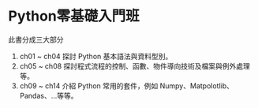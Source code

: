 # Python零基礎入門班
此書分成三大部分
1. ch01 ~ ch04 探討 Python 基本語法與資料型別。
1. ch05 ~ ch08 探討程式流程的控制、函數、物件導向技術及檔案與例外處理等。
1. ch09 ~ ch14 介紹 Python 常用的套件，例如 Numpy、Matpolotlib、Pandas、...等等。